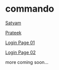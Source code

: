 # commando

[Satyam](https://satyamrai0510.github.io/commando/satyam/)

[Prateek](https://satyamrai0510.github.io/commando/prateek/)

[Login Page 01](https://satyamrai0510.github.io/commando/login_page_01)

[Login Page 02](https://satyamrai0510.github.io/commando/login_page_02)

more coming soon...
